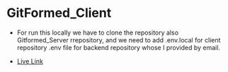 # GitFormed_Client

- For run this locally we have to clone the repository also Gitformed_Server rrepository, and we need to add .env.local for client repository .env file for backend repository whose I provided by email.


- [Live Link](https://gitformed.web.app/)
